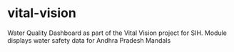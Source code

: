 # vital-vision
Water Quality Dashboard as part of the Vital Vision project for SIH. Module displays water safety data for Andhra Pradesh Mandals
